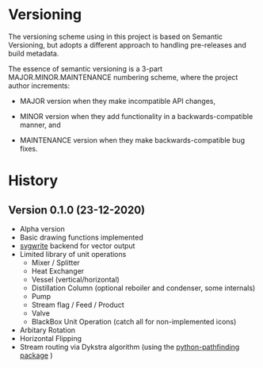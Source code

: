 # Versioning

The versioning scheme using in this project is based on Semantic Versioning, but adopts a different approach to handling pre-releases and build metadata.

The essence of semantic versioning is a 3-part MAJOR.MINOR.MAINTENANCE numbering scheme, where the project author increments:

* MAJOR version when they make incompatible API changes,

* MINOR version when they add functionality in a backwards-compatible manner, and

* MAINTENANCE version when they make backwards-compatible bug fixes.


# History
## Version 0.1.0 (23-12-2020)
* Alpha version
* Basic drawing functions implemented
* [svgwrite](https://github.com/mozman/svgwrite) backend for vector output
* Limited library of unit operations
  * Mixer / Splitter
  * Heat Exchanger
  * Vessel (vertical/horizontal)
  * Distillation Column (optional reboiler and condenser, some internals)
  * Pump
  * Stream flag / Feed / Product
  * Valve
  * BlackBox Unit Operation (catch all for non-implemented icons)
* Arbitary Rotation
* Horizontal Flipping
* Stream routing via Dykstra algorithm (using the  [python-pathfinding package](https://github.com/brean/python-pathfinding) )

